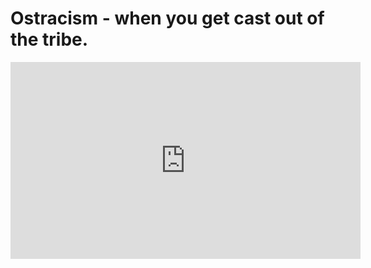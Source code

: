 # Ostracism - when you get cast out of the tribe.

<iframe width="560" height="315" src="https://www.youtube.com/embed/LuYPmGqrut8?si=9LS7KruUK7K-A9pq" title="YouTube video player" frameborder="0" allow="accelerometer; autoplay; clipboard-write; encrypted-media; gyroscope; picture-in-picture; web-share" referrerpolicy="strict-origin-when-cross-origin" allowfullscreen></iframe>

